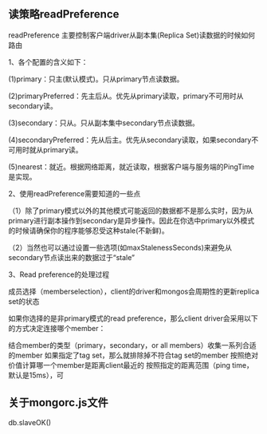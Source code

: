 ## 读策略readPreference

readPreference 主要控制客户端driver从副本集(Replica Set)读数据的时候如何路由

1、各个配置的含义如下：

(1)primary：只主(默认模式)。只从primary节点读数据。

(2)primaryPreferred：先主后从。优先从primary读取，primary不可用时从secondary读。

(3)secondary：只从。只从副本集中secondary节点读数据。

(4)secondaryPreferred：先从后主。优先从secondary读取，如果secondary不可用时就从primary读。

(5)nearest：就近。根据网络距离，就近读取，根据客户端与服务端的PingTime是实现。

2、使用readPreference需要知道的一些点

（1）除了primary模式以外的其他模式可能返回的数据都不是那么实时，因为从primary进行副本操作到secondary是异步操作。因此在你选中primary以外模式的时候请确保你的程序能够忍受这种stale(不新鲜)。

（2）当然也可以通过设置一些选项(如maxStalenessSeconds)来避免从secondary节点读出来的数据过于“stale”

3、Read preference的处理过程

成员选择（memberselection），client的driver和mongos会周期性的更新replica set的状态

如果你选择的是非primary模式的read preference，那么client driver会采用以下的方式决定连接哪个member：

结合member的类型（primary，secondary，or all members）收集一系列合适的member
如果指定了tag set，那么就排除掉不符合tag set的member
按照绝对价值计算哪一个member是距离client最近的
按照指定的距离范围（ping time，默认是15ms），可

## 关于mongorc.js文件

db.slaveOK()
